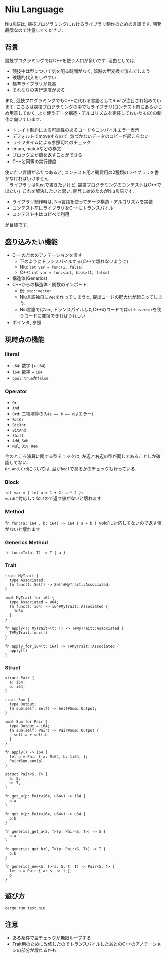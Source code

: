 # Niu Language

Niu言語は, 競技プログラミングにおけるライブラリ制作のための言語です. 開発段階なので注意してください.

## 背景

競技プログラミングではC++を使う人口が多いです. 理由としては, 

- 競技中は型について気を配る時間がなく, 暗黙の型変換で済んでしまう
- 破壊的代入をしやすい
- 標準ライブラリが豊富
- それなりの実行速度がある

また, 競技プログラミングでもC++に代わる言語としてRustが注目され始めています. 
こちらは競技プログラミングの中でもライブラリ(コンテスト前にあらかじめ用意しておく, よく使うデータ構造・アルゴリズムを実装しておいたもの)の制作に向いています.

- トレイト制約による可読性のあるコードやコンパイルエラー表示
- デフォルトでmoveするので, 気づかないデータのコピーが起こらない
- ライフタイムによる参照切れのチェック
- enum, matchなどの構文
- ブロック文が値を返すことができる
- C++と同等の実行速度

使いたい言語がふたつあると, コンテスト用と観賞用の2種類のライブラリを書かなければいけません.  
「ライブラリはRustで書きたいけど, 競技プログラミングのコンテストはC++で出たい」これを解決したいと思い, 開発し始めたのがNiu言語です.  

- ライブラリ制作時は, Niu言語を使ってデータ構造・アルゴリズムを実装
- コンテスト前にライブラリをC++にトランスパイル
- コンテスト中はコピペで利用

が目標です.

## 盛り込みたい機能

- C++のためのアノテーションを直す
  - 下のようにトランスパイルする(C++で壊れないように)
  - Niu: `let var = func(1, false)`
  - C++: `int var = func<int, bool>(1, false)`
- 構造体(Generics)
- C++からの構造体・関数のインポート
  - 例: `std::vector`
  - Niu言語独自に`Vec`を作ってしまうと, 提出コードの肥大化が起こってしまう.
  - Niu言語では`Vec`, トランスパイルしたC++のコードでは`std::vector`を使うコードに変換できればうれしい
- ポインタ, 参照

## 現時点の機能

### literal

- `u64`: 数字 (+ `u64`)
- `i64`: 数字 + `i64`
- `bool`: `true`か`false` 

### Operator

- `Or`
- `And`
- `Ord`: 二項演算のみ(`a == b == c`はエラー)
- `BitOr`
- `BitXor`
- `BitAnd`
- `Shift`
- `Add`, `Sub`
- `Mul`, `Div`, `Rem`

今のところ演算に関する型チェックは, 左辺と右辺の型が同じであることしか確認してない.  
`Or`, `And`, `Ord`については, 型が`bool`であるかのチェックも行っている.

### Block

`let var = { let a = 1 + 2; a * 2 };`  
`void`に対応してないので返す値がないと壊れます

### Method

`fn func(a: i64 , b: i64) -> i64 { a + b }
`void`に対応してないので返す値がないと壊れます

### Generics Method

`fn func<T>(a: T) -> T { a }`

### Trait

```
trait MyTrait {
  type Associated;
  fn func(t: Self) -> Self#MyTrait::Associated;
}

impl MyTrait for i64 {
  type Associated = u64;
  fn func(t: i64) -> i64#MyTrait::Associated {
    1u64
  }
}

fn apply<T: MyTrait>(t: T) -> T#MyTrait::Associated {
  T#MyTrait.func(t)
}

fn apply_for_i64(t: i64) -> T#MyTrait::Associated {
  apply(t)
}
```

### Struct

```
struct Pair {
  a: i64,
  b: i64,
}

trait Sum {
  type Output;
  fn sum(self: Self) -> Self#Sum::Output;
}

impl Sum for Pair {
  type Output = i64;
  fn sum(self: Pair) -> Pair#Sum::Output {
    self.a + self.b
  }
}

fn apply() -> i64 {
  let p = Pair { a: 9i64, b: 1i64, };
  Pair#Sum.sum(p)
}

```

```
struct Pair<S, T> {
  a: S,
  b: T,
}

fn get_a(p: Pair<i64, u64>) -> i64 {
  p.a
}

fn get_b(p: Pair<i64, u64>) -> u64 {
  p.b
}

fn generics_get_a<S, T>(p: Pair<S, T>) -> S {
  p.a
}

fn generics_get_b<S, T>(p: Pair<S, T>) -> T {
  p.b
}

fn generics_new<S, T>(s: S, t: T) -> Pair<S, T> {
  let p = Pair { a: s, b: t };
  p
}
```


## 遊び方

```
cargo run test.niu
```

## 注意

- ある条件で型チェックが無限ループする
- Trait用のために改修したのでトランスパイルしたあとのC++のアノテーションの部分が壊れるかも
